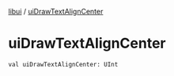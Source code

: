 [libui](README.md) / [uiDrawTextAlignCenter](ui-draw-text-align-center.md)

# uiDrawTextAlignCenter

`val uiDrawTextAlignCenter: UInt`
